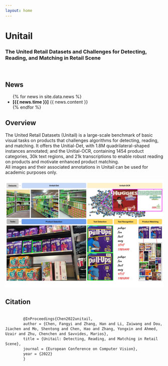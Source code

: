 ```yaml
---
layout: home
---
```

<div class="background">
  <div class="transbox">
    <h1>Unitail</h1>
    <h3>The United Retail Datasets and Challenges for Detecting, Reading, and Matching in Retail Scene</h3>
  </div>
</div>
<br>
<div>
  <h2>News</h2>
  <ul>
    {% for news in site.data.news %}
      <li>
        <b>[{{ news.time }}]</b>
        {{ news.content }}
      </li>
    {% endfor %}
  </ul>
</div>

<div>
  <h2>Overview</h2>
    <p>The United Retail Datasets (Unitail) is a large-scale benchmark of 
        basic visual tasks on products that challenges algorithms for detecting, 
        reading, and matching. It offers the Unitial-Det, with 1.8M quadrilateral-shaped 
        instances annotated; and the Unitial-OCR, containing 1454 product categories, 30k 
        text regions, and 21k transcriptions to enable robust reading on products and 
        motivate enhanced product matching.
        <br>
        All images and their associated annotations in Unitail can be used for academic purposes only.
    </p>
</div>

<img src='./assets/images/fig-unitailoverview.jpg'>


<div>
  <h2>Citation</h2>
  <pre>
    <code>
        @InProceedings{Chen2022unitail,
        author = {Chen, Fangyi and Zhang, Han and Li, Zaiwang and Dou, Jiachen and Mo, Shentong and Chen, Hao and Zhang, Yongxin and Ahmed, Uzair and Zhu, Chenchen and Savvides, Marios},
        title = {Unitail: Detecting, Reading, and Matching in Retail Scene},
        journal = {European Conference on Computer Vision},
        year = {2022}
        }
    </code>
  </pre>
</div>